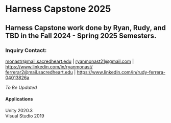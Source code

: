 # Harness Capstone 2025
## **Harness Capstone work done by Ryan, Rudy, and TBD in the Fall 2024 - Spring 2025 Semesters.**

### Inquiry Contact: <br/>
monastr@mail.sacredheart.edu | ryanmonast21@gmail.com | https://www.linkedin.com/in/ryanmonast/<br/>
ferrerar2@mail.sacredheart.edu | https://www.linkedin.com/in/rudy-ferrera-04013826a<br/>

_To Be Updated_
<br/>

#### Applications
  Unity 2020.3 <br/>
  Visual Studio 2019 
